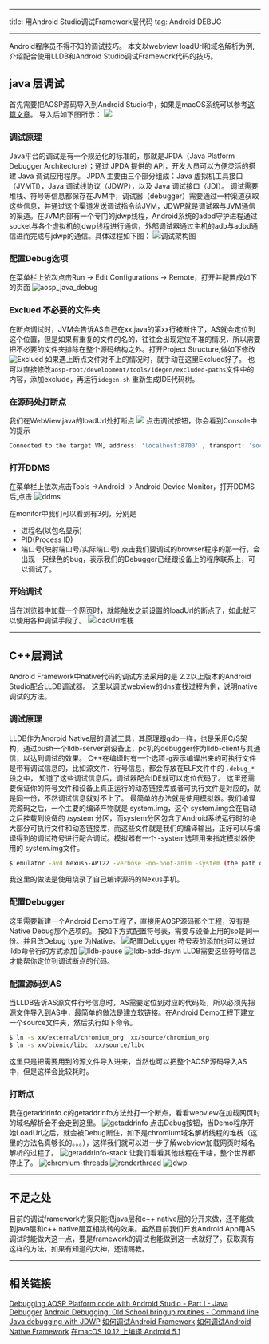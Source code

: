 
---
title: 用Android Studio调试Framework层代码
tag: Android DEBUG

---

Android程序员不得不知的调试技巧。
本文以webview loadUrl和域名解析为例,介绍配合使用LLDB和Android Studio调试Framework代码的技巧。

## java 层调试

首先需要把AOSP源码导入到Android Studio中，如果是macOS系统可以参考[这篇文章](http://blog.csdn.net/u012455213/article/details/54647010)。
导入后如下图所示：
![](http://7viip0.com1.z0.glb.clouddn.com/17-1-23/37996598-file_1485133690721_e86b.png)

### 调试原理
Java平台的调试是有一个规范化的标准的，那就是JPDA（Java Platform Debugger Architecture）；通过 JPDA 提供的 API，开发人员可以方便灵活的搭建 Java 调试应用程序。 JPDA 主要由三个部分组成：Java 虚拟机工具接口（JVMTI），Java 调试线协议（JDWP），以及 Java 调试接口（JDI）。
调试需要堆栈、符号等信息都保存在JVM中，调试器（debugger）需要通过一种渠道获取这些信息，并通过这个渠道发送调试指令给JVM，JDWP就是调试器与JVM通信的渠道。在JVM内部有一个专门的jdwp线程，Android系统的adbd守护进程通过socket与各个虚拟机的jdwp线程进行通信，外部调试器通过主机的adb与adbd通信进而完成与jdwp的通信。具体过程如下图：
![调试架构图](http://7viip0.com1.z0.glb.clouddn.com/17-1-23/20297449-file_1485133715439_160b3.png)

### 配置Debug选项
在菜单栏上依次点击Run -> Edit Configurations -> Remote，打开并配置成如下的页面
![aosp_java_debug](http://7viip0.com1.z0.glb.clouddn.com/17-1-23/32613201-file_1485133728789_eace.png)

### Exclued 不必要的文件夹
在断点调试时，JVM会告诉AS自己在xx.java的第xx行被断住了，AS就会定位到这个位置，但是如果有重复的文件的名的，往往会出现定位不准的情况，所以需要把不必要的文件夹排除在整个源码结构之外。打开Project Structure,做如下修改
![Exclued](http://7viip0.com1.z0.glb.clouddn.com/17-1-23/98071738-file_1485133747899_256c.png)
如果遇上断点文件对不上的情况时，就手动在这里Exclued好了。
也可以直接修改`aosp-root/development/tools/idegen/excluded-paths`文件中的内容，添加exclude，再运行`idegen.sh` 重新生成IDE代码树。


### 在源码处打断点
我们在WebView.java的loadUrl处打断点
![](http://7viip0.com1.z0.glb.clouddn.com/17-1-23/38678927-file_1485133770804_2652.png)
点击调试按钮，你会看到Console中的提示
```bash
Connected to the target VM, address: 'localhost:8700' , transport: 'socket' 
```

### 打开DDMS
在菜单栏上依次点击Tools ->Android -> Android Device Monitor，打开DDMS后,点击
![ddms](http://7viip0.com1.z0.glb.clouddn.com/17-1-23/59482474-file_1485133844742_d58b.png)

在monitor中我们可以看到有3列，分别是

* 进程名(以包名显示)
* PID(Process ID)
* 端口号(映射端口号/实际端口号)
点击我们要调试的browser程序的那一行，会出现一只绿色的bug，表示我们的Debugger已经跟设备上的程序联系上，可以调试了。

### 开始调试
当在浏览器中加载一个网页时，就能触发之前设置的loadUrl的断点了，如此就可以使用各种调试手段了。
![loadUrl堆栈](http://7viip0.com1.z0.glb.clouddn.com/17-1-23/60962148-file_1485133869972_a8b8.png)

---
## C++层调试
Android Framework中native代码的调试方法采用的是 2.2以上版本的Android Studio配合LLDB调试器。
这里以调试webview的dns查找过程为例，说明native调试的方法。

### 调试原理
LLDB作为Android Native层的调试工具，其原理跟gdb一样，也是采用C/S架构，通过push一个lldb-server到设备上，pc机的debugger作为lldb-client与其通信，以达到调试的效果。
C++在编译时有一个选项`-g`表示编译出来的可执行文件是带有调试信息的，比如源文件、行号信息，都会存放在ELF文件中的
`.debug_* `段之中， 知道了这些调试信息后，调试器配合IDE就可以定位代码了。
这里还需要保证你的符号文件和设备上真正运行的动态链接库或者可执行文件是对应的，就是同一份，不然调试信息就对不上了。
最简单的办法就是使用模拟器。我们编译完源码之后，一个主要的编译产物就是 system.img，这个 system.img会在启动之后挂载到设备的 /system 分区，而system分区包含了Android系统运行时的绝大部分可执行文件和动态链接库，而这些文件就是我们的编译输出，正好可以与编译得到的调试符号进行配合调试。模拟器有一个 -system选项用来指定模拟器使用的 system.img文件。
```bash
$ emulator -avd Nexus5-API22 -verbose -no-boot-anim -system (the path of system.img)
```
我这里的做法是使用烧录了自己编译源码的Nexus手机。

### 配置Debugger
这里需要新建一个Android Demo工程了，直接用AOSP源码那个工程，没有是Native Debug那个选项的。
按如下方式配置符号表，需要与设备上用的so是同一份。并且改Debug type 为Native。
![配置Debugger](http://7viip0.com1.z0.glb.clouddn.com/17-1-23/98365902-file_1485133891159_d5e1.png)
符号表的添加也可以通过lldb命令行的方式添加
![lldb-pause](http://7viip0.com1.z0.glb.clouddn.com/17-1-23/11135935-file_1485133911409_87f8.png)
![lldb-add-dsym](http://7viip0.com1.z0.glb.clouddn.com/17-1-23/81500034-file_1485133908937_c39f.png)
LLDB需要这些符号信息才能帮你定位到调试断点的代码。

### 配置源码到AS
当LLDB告诉AS源文件行号信息时，AS需要定位到对应的代码处，所以必须先把源文件导入到AS中，最简单的做法是建立软链接。在Android Demo工程下建立一个source文件夹，然后执行如下命令。
```bash
$ ln -s xx/external/chromium_org  xx/source/chromium_org
$ ln -s xx/bionic/libc  xx/source/libc
```
这里只是把需要用到的源文件导入进来，当然也可以把整个AOSP源码导入AS中，但是这样会比较耗时。

### 打断点
我在getaddrinfo.c的getaddrinfo方法处打一个断点，看看webview在加载网页时的域名解析会不会走到这里。
![getaddrinfo](http://7viip0.com1.z0.glb.clouddn.com/17-1-23/25829366-file_1485133943240_17e29.png)
点击Debug按钮，当Demo程序开始LoadUrl之后，就会被Debug断住，如下是chromium域名解析线程的堆栈（这里的方法名真够长的。。。），这样我们就可以进一步了解webview加载网页时域名解析的过程了。
![getaddrinfo-stack](http://7viip0.com1.z0.glb.clouddn.com/17-1-23/58831938-file_1485134083110_4efc.png)
让我们看看其他线程在干啥，整个世界都停止了。
![chromium-threads](http://7viip0.com1.z0.glb.clouddn.com/17-1-23/98647443-file_1485134070646_62ea.png)
![renderthread](http://7viip0.com1.z0.glb.clouddn.com/17-1-23/78278941-file_1485133978101_8702.png)
![jdwp](http://7viip0.com1.z0.glb.clouddn.com/17-1-23/9092603-file_1485134218822_d5f1.png)

--- 
## 不足之处
目前的调试framework方案只能把java层和c++ native层的分开来做，还不能做到java层和c++ native层互相跳转的效果。虽然目前我们开发Android App用AS调试时能做大这一点，要是framework的调试也能做到这一点就好了。获取真有这样的方法，如果有知道的大神，还请赐教。

---
## 相关链接

[Debugging AOSP Platform code with Android Studio - Part I - Java Debugger](http://ronubo.blogspot.com/2016/01/debugging-aosp-platform-code-with.html)
[Android Debugging: Old School bringup routines - Command line Java debugging with JDWP](http://ronubo.blogspot.com/2016/01/android-debugging-old-school-bringup.html)
[如何调试Android Framework](http://weishu.me/2016/05/30/how-to-debug-android-framework/index.html)
[如何调试Android Native Framework](http://weishu.me/2017/01/14/how-to-debug-android-native-framework-source/index.html)
[在macOS 10.12 上编译 Android 5.1](http://blog.csdn.net/u012455213/article/details/54647010)